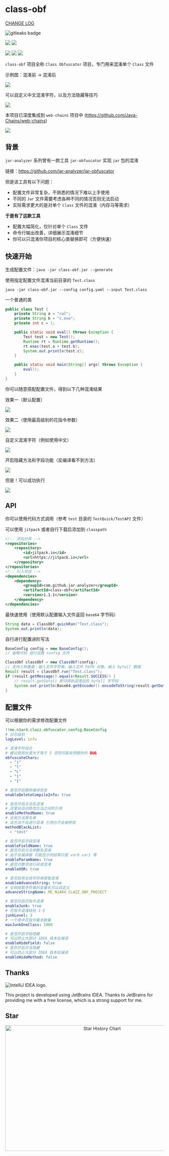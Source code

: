# class-obf

[CHANGE LOG](CHANGELOG.MD)

<img alt="gitleaks badge" src="https://img.shields.io/badge/protected%20by-gitleaks-blue">

![](https://img.shields.io/github/downloads/jar-analyzer/class-obf/total)
![](https://img.shields.io/github/v/release/jar-analyzer/class-obf)

![](https://github.com/jar-analyzer/class-obf/workflows/maven%20check/badge.svg)
![](https://github.com/jar-analyzer/class-obf/workflows/leak%20check/badge.svg)
![](https://github.com/jar-analyzer/class-obf/workflows/truffle%20check/badge.svg)

`class-obf` 项目全称 `Class Obfuscator` 项目，专门用来混淆单个 `Class` 文件

示例图：混淆前 -> 混淆后

![](img/000.png)

可以自定义中文混淆字符，以及方法隐藏等技巧

![](img/004.png)

本项目已深度集成到 `web-chains` 项目中 (https://github.com/Java-Chains/web-chains)

![](img/006.png)

## 背景

`jar-analyzer` 系列曾有一款工具 `jar-obfuscator` 实现 `jar` 包的混淆

链接：https://github.com/jar-analyzer/jar-obfuscator

但是该工具有以下问题：

- 配置文件非常复杂，不熟悉的情况下难以上手使用
- 不同的 `Jar` 文件需要考虑各种不同的情况否则无法启动
- 实际需求更大的是对单个 `Class` 文件的混淆（内存马等需求）

**于是有了这款工具**

- 配置大幅简化，仅针对单个 `Class` 文件
- 命令行输出改善，详细展示混淆细节
- 你可以只混淆你项目的核心类替换即可（方便快速）

## 快速开始

生成配置文件：`java -jar class-obf.jar --generate`

使用指定配置文件混淆当前目录的 `Test.class` 

```shell
java -jar class-obf.jar --config config.yaml --input Test.class
```

一个普通的类

```java
public class Test {
    private String a = "cal";
    private String b = "c.exe";
    private int c = 1;

    public static void eval() throws Exception {
        Test test = new Test();
        Runtime rt = Runtime.getRuntime();
        rt.exec(test.a + test.b);
        System.out.println(test.c);
    }

    public static void main(String[] args) throws Exception {
        eval();
    }
}
```

你可以随意搭配配置文件，得到以下几种混淆结果

效果一（默认配置）

![](img/001.png)

效果二（使用最高级别的花指令参数）

![](img/002.png)

自定义混淆字符（例如使用中文）

![](img/003.png)

开启隐藏方法和字段功能（反编译看不到方法）

![](img/004.png)

但是！可以成功执行

![](img/005.png)

## API

你可以使用代码方式调用（参考 `test` 目录的 `TestQuick/TestAPI` 文件）

可以使用 `jitpack` 或者自行下载后添加到 `classpath`

```xml
<!-- 添加仓库 -->
<repositories>
    <repository>
        <id>jitpack.io</id>
        <url>https://jitpack.io</url>
    </repository>
</repositories>
<!-- 引入项目 -->
<dependencies>
    <dependency>
        <groupId>com.github.jar-analyzer</groupId>
        <artifactId>class-obf</artifactId>
        <version>1.1.1</version>
    </dependency>
</dependencies>
```

最快速使用（使用默认配置输入文件返回 `base64` 字节码）

```java
String data = ClassObf.quickRun("Test.class");
System.out.println(data);
```

自行进行配置进阶写法

```java
BaseConfig config = new BaseConfig();
// 省略代码 自行设置 config 文件

ClassObf classObf = new ClassObf(config);
// 支持三种重载：输入文件字符串，输入文件 PATH 对象，输入 byte[] 数据
Result result = classObf.run("Test.class");
if (result.getMessage().equals(Result.SUCCESS)) {
    // result.getData() 即可得到混淆后的 byte[] 字节码
    System.out.println(Base64.getEncoder().encodeToString(result.getData()));
}
```

## 配置文件

可以根据你的需求修改配置文件

```yaml
!!me.n1ar4.clazz.obfuscator.config.BaseConfig
# 日志级别
logLevel: info

# 混淆字符组合
# 建议使用长度大于等于 5 否则可能有预期外的 BUG
obfuscateChars:
  - "i"
  - "l"
  - "L"
  - "1"
  - "I"

# 是否开启删除编译信息
enableDeleteCompileInfo: true

# 是否开启方法名混淆
# 这里会自动修改方法之间的引用
enableMethodName: true
# 全局方法黑名单
# 该方法不会进行混淆 引用也不会被修改
methodBlackList:
  - "test"

# 是否开启字段混淆
enableFieldName: true
# 是否开启方法参数名混淆
# 由于反编译器 可能显示的结果只是 var0 var1 等
enableParamName: true
# 是否对数字进行异或混淆
enableXOR: true

# 是否启用全局字符串提取混淆
enableAdvanceString: true
# 全局提取字符串的变量名可以自定义
advanceStringName: ME_N1AR4_CLAZZ_OBF_PROJECT

# 是否开启花指令混淆
enableJunk: true
# 花指令混淆级别 1-5
junkLevel: 3
# 一个类中花指令最多数量
maxJunkOneClass: 1000

# 是否开启字段隐藏
# 可以防止大部分 IDEA 版本反编译
enableHideField: false
# 是否开启方法隐藏
# 可以防止大部分 IDEA 版本反编译
enableHideMethod: false
```

## Thanks

<img src="https://resources.jetbrains.com/storage/products/company/brand/logos/IntelliJ_IDEA.svg" alt="IntelliJ IDEA logo.">


This project is developed using JetBrains IDEA.
Thanks to JetBrains for providing me with a free license, which is a strong support for me.

## Star

<div align="center">

<img src="https://api.star-history.com/svg?repos=jar-analyzer/class-obf&type=Date" width="600" height="400" alt="Star History Chart" valign="middle">

</div>
